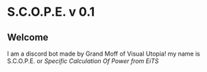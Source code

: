 # S.C.O.P.E. v 0.1

## Welcome

I am a discord bot made by Grand Moff of Visual Utopia!
my name is S.C.O.P.E. or _Specific Calculation Of Power from EiTS_
